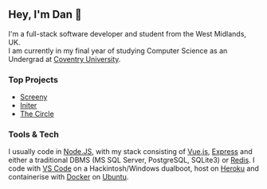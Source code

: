 ## Hey, I'm Dan 👋

I'm a full-stack software developer and student from the West Midlands, UK. <br />
I am currently in my final year of studying Computer Science as an Undergrad at [Coventry University](https://www.coventry.ac.uk/).

### Top Projects

- [Screeny](https://github.com/danperks/Screeny)
- [Initer](https://github.com/danperks/Initer)
- [The Circle](https://github.com/danperks/theCircle)

### Tools & Tech

I usually code in [Node.JS](https://www.python.org/), with my stack consisting of [Vue.js](https://vuejs.org/), [Express](https://expressjs.com/) and either a traditional DBMS (MS SQL Server, PostgreSQL, SQLite3) or [Redis](https://redis.io/). I code with [VS Code](https://code.visualstudio.com/) on a Hackintosh/Windows dualboot, host on [Heroku](https://www.heroku.com/) and containerise with [Docker](https://www.docker.com/) on [Ubuntu](https://ubuntu.com/).
